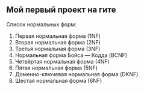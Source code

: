 ## Мой первый проект на гите

Список нормальных форм:

1. Первая нормальная форма (1NF)
2. Вторая нормальная форма (2NF)
3. Третья нормальная форма (3NF)
4. Нормальная форма Бойса — Кодда (BCNF)
5. Четвёртая нормальная форма (4NF)
6. Пятая нормальная форма (5NF)
7. Доменно-ключевая нормальная форма (DKNF)
8. Шестая нормальная форма (6NF)